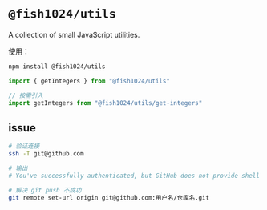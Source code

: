 
# `@fish1024/utils`

A collection of small JavaScript utilities.

使用：

```bash
npm install @fish1024/utils

```

```ts
import { getIntegers } from "@fish1024/utils"

// 按需引入
import getIntegers from "@fish1024/utils/get-integers"
```


## issue

```sh
# 验证连接
ssh -T git@github.com

# 输出
# You've successfully authenticated, but GitHub does not provide shell access.

# 解决 git push 不成功
git remote set-url origin git@github.com:用户名/仓库名.git
```
